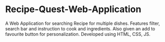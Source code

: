 # Recipe-Quest-Web-Application
A Web Application for searching Recipe for multiple dishes. Features filter, search bar and instruction to cook and ingredients. Also given an add to favourite button for personalization. Developed using HTML, CSS, JS.
